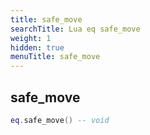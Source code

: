 ```yaml
---
title: safe_move
searchTitle: Lua eq safe_move
weight: 1
hidden: true
menuTitle: safe_move
---
```

## safe_move
```lua
eq.safe_move() -- void
```